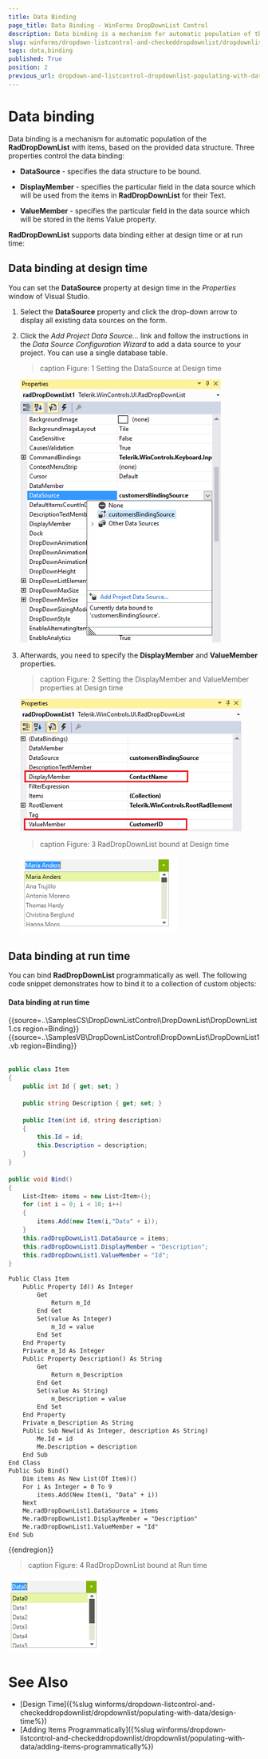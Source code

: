 ```yaml
---
title: Data Binding
page_title: Data Binding - WinForms DropDownList Control
description: Data binding is a mechanism for automatic population of the DropDownList with items, based on the provided data structure. 
slug: winforms/dropdown-listcontrol-and-checkeddropdownlist/dropdownlist/populating-with-data/data-binding
tags: data,binding
published: True
position: 2
previous_url: dropdown-and-listcontrol-dropdownlist-populating-with-data-data-binding
---
```


# Data binding
 
Data binding is a mechanism for automatic population of the __RadDropDownList__ with items, based on the provided data structure. Three properties control the data binding:

* __DataSource__ - specifies the data structure to be bound.
          

* __DisplayMember__ - specifies the particular field in the data source which will be used from the items in __RadDropDownList__ for their Text.
          

* __ValueMember__ - specifies the particular field in the data source which will be stored in the items Value property.
          
__RadDropDownList__ supports data binding either at design time or at run time:

## Data binding at design time

You can set the __DataSource__ property at design time in the *Properties* window of Visual Studio.

1. Select the __DataSource__ property and click the drop-down arrow to display all existing data sources on the form. 

1. Click the *Add Project Data Source…* link and follow the instructions in the *Data Source Configuration Wizard*  to add a data source to your project. You can use a single database table. 

	>caption Figure: 1 Setting the DataSource at Design time

	![dropdown-and-listcontrol-dropdownlist-populating-with-data-data-binding 001](images/dropdown-and-listcontrol-dropdownlist-populating-with-data-data-binding001.png)

1. Afterwards, you need to specify the __DisplayMember__ and __ValueMember__ properties.

	>caption Figure: 2 Setting the DisplayMember and ValueMember properties at Design time

	![dropdown-and-listcontrol-dropdownlist-populating-with-data-data-binding 002](images/dropdown-and-listcontrol-dropdownlist-populating-with-data-data-binding002.png)

	>caption Figure: 3 RadDropDownList bound at Design time

	![dropdown-and-listcontrol-dropdownlist-populating-with-data-data-binding 003](images/dropdown-and-listcontrol-dropdownlist-populating-with-data-data-binding003.png)

## Data binding at run time

You can bind __RadDropDownList__ programmatically as well. The following code snippet demonstrates how to bind it to a collection of custom objects:

#### Data binding at run time 

{{source=..\SamplesCS\DropDownListControl\DropDownList\DropDownList1.cs region=Binding}} 
{{source=..\SamplesVB\DropDownListControl\DropDownList\DropDownList1.vb region=Binding}} 

````C#
    
public class Item
{
    public int Id { get; set; }
    
    public string Description { get; set; }
        
    public Item(int id, string description)
    {
        this.Id = id;
        this.Description = description;
    }
}
    
public void Bind()
{
    List<Item> items = new List<Item>();
    for (int i = 0; i < 10; i++)
    {
        items.Add(new Item(i,"Data" + i));
    }
    this.radDropDownList1.DataSource = items;
    this.radDropDownList1.DisplayMember = "Description";
    this.radDropDownList1.ValueMember = "Id";
}

````
````VB.NET
Public Class Item
    Public Property Id() As Integer
        Get
            Return m_Id
        End Get
        Set(value As Integer)
            m_Id = value
        End Set
    End Property
    Private m_Id As Integer
    Public Property Description() As String
        Get
            Return m_Description
        End Get
        Set(value As String)
            m_Description = value
        End Set
    End Property
    Private m_Description As String
    Public Sub New(id As Integer, description As String)
        Me.Id = id
        Me.Description = description
    End Sub
End Class
Public Sub Bind()
    Dim items As New List(Of Item)()
    For i As Integer = 0 To 9
        items.Add(New Item(i, "Data" + i))
    Next
    Me.radDropDownList1.DataSource = items
    Me.radDropDownList1.DisplayMember = "Description"
    Me.radDropDownList1.ValueMember = "Id"
End Sub

````

{{endregion}} 
 
>caption Figure: 4 RadDropDownList bound at Run time

![dropdown-and-listcontrol-dropdownlist-populating-with-data-data-binding 004](images/dropdown-and-listcontrol-dropdownlist-populating-with-data-data-binding004.png)

# See Also

* [Design Time]({%slug winforms/dropdown-listcontrol-and-checkeddropdownlist/dropdownlist/populating-with-data/design-time%})
* [Adding Items Programmatically]({%slug winforms/dropdown-listcontrol-and-checkeddropdownlist/dropdownlist/populating-with-data/adding-items-programmatically%})